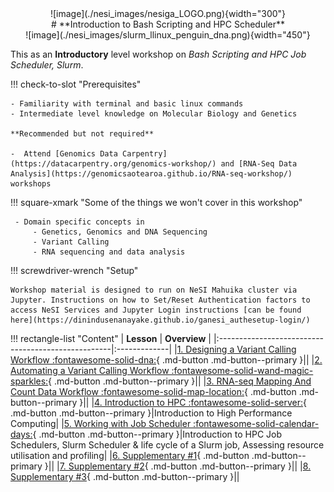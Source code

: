 <center>![image](./nesi_images/nesiga_LOGO.png){width="300"}</center>

<center>
# **Introduction to Bash Scripting and HPC Scheduler**
 
</center>


<center>
![image](./nesi_images/slurm_llinux_penguin_dna.png){width="450"}
</center>

This as an **Introductory** level workshop on *Bash Scripting and HPC Job Scheduler, Slurm*.

!!! check-to-slot "Prerequisites"

    - Familiarity with terminal and basic linux commands
    - Intermediate level knowledge on Molecular Biology and Genetics

    **Recommended but not required**

    -  Attend [Genomics Data Carpentry](https://datacarpentry.org/genomics-workshop/) and [RNA-Seq Data Analysis](https://genomicsaotearoa.github.io/RNA-seq-workshop/) workshops


!!! square-xmark "Some of the things we won't cover in this workshop"

     - Domain specific concepts in
         - Genetics, Genomics and DNA Sequencing 
         - Variant Calling
         - RNA sequencing and data analysis

!!! screwdriver-wrench "Setup"

    Workshop material is designed to run on NeSI Mahuika cluster via Jupyter. Instructions on how to Set/Reset Authentication factors to access NeSI Services and Jupyter Login instructions [can be found here](https://dinindusenanayake.github.io/ganesi_authesetup-login/)

!!! rectangle-list "Content"
    | **Lesson**                                        | **Overview** | 
    |:---------------------------------------------------|:-------------|
    |[1. Designing a Variant Calling Workflow  :fontawesome-solid-dna:](./1_DesigningVariantC.md){ .md-button .md-button--primary }||
    |[2. Automating a Variant Calling Workflow  :fontawesome-solid-wand-magic-sparkles:](./2_AutomaticVariantC.md){ .md-button .md-button--primary }||
    |[3. RNA-seq Mapping And Count Data Workflow  :fontawesome-solid-map-location:](./3_RNAseq.md){ .md-button .md-button--primary }||
    |[4. Introduction to HPC  :fontawesome-solid-server:](./4_IntroductiontoHPC.md){ .md-button .md-button--primary }|Introduction to High Performance Computing|
    |[5. Working with Job Scheduler  :fontawesome-solid-calendar-days:](./5_working_with_job_scheduler.md){ .md-button .md-button--primary }|Introduction to HPC Job Schedulers, Slurm Scheduler & life cycle of a Slurm job, Assessing resource utilisation and profiling|
    |[6. Supplementary #1](./6_supplementary_1.md){ .md-button .md-button--primary }||
    |[7. Supplementary #2](./7_supplementary_2.md){ .md-button .md-button--primary }||
    |[8. Supplementary #3](./8_supplementary_3.md){ .md-button .md-button--primary }||


<i class="fa-solid fa-dna"></i>